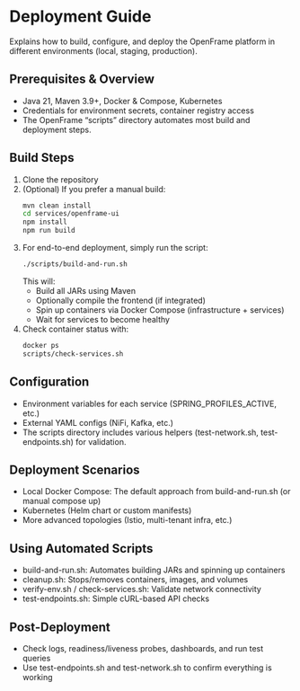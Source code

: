 # Deployment Guide

Explains how to build, configure, and deploy the OpenFrame platform 
in different environments (local, staging, production).

## Prerequisites & Overview
- Java 21, Maven 3.9+, Docker & Compose, Kubernetes  
- Credentials for environment secrets, container registry access
- The OpenFrame “scripts” directory automates most build and deployment steps.

## Build Steps
1. Clone the repository  
2. (Optional) If you prefer a manual build:
   ```bash
   mvn clean install
   cd services/openframe-ui
   npm install
   npm run build
   ```
3. For end-to-end deployment, simply run the script:
   ```bash
   ./scripts/build-and-run.sh
   ```
   This will:
   - Build all JARs using Maven
   - Optionally compile the frontend (if integrated)
   - Spin up containers via Docker Compose (infrastructure + services)
   - Wait for services to become healthy
4. Check container status with:
   ```bash
   docker ps
   scripts/check-services.sh
   ```

## Configuration
- Environment variables for each service (SPRING_PROFILES_ACTIVE, etc.)  
- External YAML configs (NiFi, Kafka, etc.)
- The scripts directory includes various helpers (test-network.sh, test-endpoints.sh) for validation.

## Deployment Scenarios
- Local Docker Compose: The default approach from build-and-run.sh (or manual compose up)  
- Kubernetes (Helm chart or custom manifests)  
- More advanced topologies (Istio, multi-tenant infra, etc.)

## Using Automated Scripts
- build-and-run.sh: Automates building JARs and spinning up containers  
- cleanup.sh: Stops/removes containers, images, and volumes  
- verify-env.sh / check-services.sh: Validate network connectivity  
- test-endpoints.sh: Simple cURL-based API checks

## Post-Deployment
- Check logs, readiness/liveness probes, dashboards, and run test queries
- Use test-endpoints.sh and test-network.sh to confirm everything is working